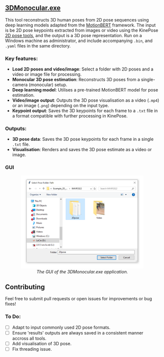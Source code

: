 ## [3DMonocular.exe](Dist/3DMonocular.exe)

This tool reconstructs 3D human poses from 2D pose sequences using deep learning models adapted from the [MotionBERT](https://github.com/Walter0807/MotionBERT) framework. The input is be 2D pose keypoints extracted from images or video using the KinePose [2D pose tools](https://github.com/KevGildea/KinePose/tree/main/2D), and the output is a 3D pose representation. Run on a Windows machine as administrator, and include accompanying `.bin`, and `.yaml` files in the same directory.

### Key features:

- **Load 2D poses and video/image**: Select a folder with 2D poses and a video or image file for processing.
- **Monocular 3D pose estimation**: Reconstructs 3D poses from a single-camera (monocular) setup.
- **Deep learning model**: Utilises a pre-trained MotionBERT model for pose estimation.
- **Video/image output**: Outputs the 3D pose visualisation as a video (`.mp4`) or an image (`.png`) depending on the input type.
- **Keypoint output**: Saves the 3D keypoints for each frame to a `.txt` file in a format compatible with further processing in KinePose.

### Outputs:
- **3D pose data**: Saves the 3D pose keypoints for each frame in a single `.txt` file.
- **Visualisation**: Renders and saves the 3D pose estimate as a video or image.


### GUI
<p align="center">
  <img src="https://github.com/KevGildea/KinePose/blob/main/images/3DMonocular.PNG" alt="3DMonocular.exe" width="400">
  <br>
  <i>The GUI of the 3DMonocular.exe application.</i>
</p>

## Contributing
Feel free to submit pull requests or open issues for improvements or bug fixes!

### To Do:
- [ ] Adapt to input commonly used 2D pose formats.
- [ ] Ensure 'results' outputs are always saved in a consistent manner accross all tools.
- [ ] Add visualisation of 3D pose.
- [ ] Fix threading issue.
